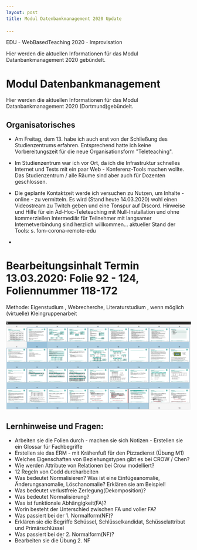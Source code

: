 ```yaml
---
layout: post
title: Modul Datenbankmanagement 2020 Update

--- 
```


EDU - WebBasedTeaching 2020 - Improvisation 

Hier werden die aktuellen Informationen für das Modul Datanbankmanagement 2020 gebündelt.


# Modul Datenbankmanagement 

Hier werden die aktuellen Informationen für das Modul Datanbankmanagement 2020 (Dortmund)gebündelt.

## Organisatorisches 

- Am Freitag, dem 13. habe ich auch erst von der Schließung des Studienzentrums erfahren. Entsprechend hatte ich keine Vorbereitungszeit für die neue Organisationsform "Teleteaching".

- Im Studienzentrum war ich vor Ort, da ich die Infrastruktur schnelles Internet und Tests mit ein paar Web - Konferenz-Tools machen wollte. Das Studienzentrum / alle Räume sind aber auch für Dozenten geschlossen. 

- Die geplante Kontaktzeit werde ich versuchen zu Nutzen, um Inhalte - online - zu vermitteln. Es wird (Stand heute 14.03.2020) wohl einen Videostream zu Twitch geben und eine Tonspur auf Discord. Hinweise und Hilfe für ein Ad-Hoc-Teleteaching mit Null-Installation und ohne kommerziellen Intermediär für Teilnehmer mit langsamer Internetverbindung sind herzlich willkommen... aktueller Stand der Tools: s. fom-corona-remote-edu

- 

# Bearbeitungsinhalt Termin 13.03.2020: Folie 92 - 124, Foliennummer 118-172 

Methode: Eigenstudium , Webrecherche, Literaturstudium , wenn möglich (virtuelle) Kleingruppenarbeit 

![2020 03 13 Fom Dbm Folien T O D O.Md](/pic/2020-03-13-fom-dbm-folien-TODO.md.png)

## Lernhinweise und Fragen:

- Arbeiten sie die Folien durch - machen sie sich Notizen - Erstellen sie ein Glossar für Fachbegriffe  
- Erstellen sie das ERM - mit Krähenfuß für den Pizzadienst (Übung M1)
- Welches Eigenschaften von Beziehungstypen gibt es bei CROW / Chen? 
- Wie werden Attribute von Relationen bei Crow modelliert? 
- 12 Regeln von Codd durcharbeiten
- Was bedeutet Normalisieren? Was ist eine Einfügeanomalie, Änderungsanomalie, Löschanomalie? Erklären sie am Beispiel!
- Was bedeutet verlustfreie Zerlegung(Dekomposition)? 
- Was bedeutet Normalisierung? 
- Was ist funktionale Abhängigkeit(FA)? 
- Worin besteht der Unterschied zwischen FA und voller FA? 
- Was passiert bei der 1. Normalform(NF)? 
- Erklären sie die Begriffe Schüssel, Schlüsselkandidat, Schüsselattribut und Primärschlüssel
- Was passiert bei der 2. Normalform(NF)? 
- Bearbeiten sie die Übung 2. NF 



